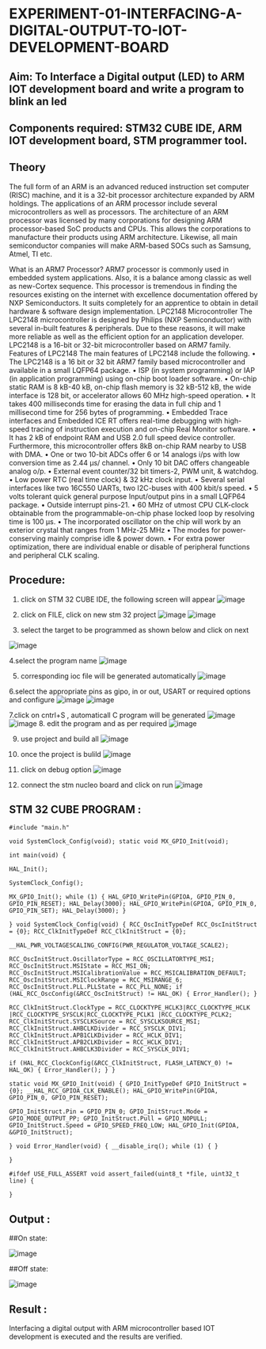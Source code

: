 # EXPERIMENT-01-INTERFACING-A-DIGITAL-OUTPUT-TO-IOT-DEVELOPMENT-BOARD

## Aim: To Interface a Digital output (LED) to ARM IOT development board and write a  program to blink an led 
## Components required: STM32 CUBE IDE, ARM IOT development board,  STM programmer tool.
## Theory 
The full form of an ARM is an advanced reduced instruction set computer (RISC) machine, and it is a 32-bit processor architecture expanded by ARM holdings. The applications of an ARM processor include several microcontrollers as well as processors. The architecture of an ARM processor was licensed by many corporations for designing ARM processor-based SoC products and CPUs. This allows the corporations to manufacture their products using ARM architecture. Likewise, all main semiconductor companies will make ARM-based SOCs such as Samsung, Atmel, TI etc.

What is an ARM7 Processor?
ARM7 processor is commonly used in embedded system applications. Also, it is a balance among classic as well as new-Cortex sequence. This processor is tremendous in finding the resources existing on the internet with excellence documentation offered by NXP Semiconductors. It suits completely for an apprentice to obtain in detail hardware & software design implementation.
LPC2148 Microcontroller
 The LPC2148 microcontroller is designed by Philips (NXP Semiconductor) with several in-built features & peripherals. Due to these reasons, it will make more reliable as well as the efficient option for an application developer. LPC2148 is a 16-bit or 32-bit microcontroller based on ARM7 family.
Features of LPC2148
The main features of LPC2148 include the following.
•	The LPC2148 is a 16 bit or 32 bit ARM7 family based microcontroller and available in a small LQFP64 package.
•	ISP (in system programming) or IAP (in application programming) using on-chip boot loader software.
•	On-chip static RAM is 8 kB-40 kB, on-chip flash memory is 32 kB-512 kB, the wide interface is 128 bit, or accelerator allows 60 MHz high-speed operation.
•	It takes 400 milliseconds time for erasing the data in full chip and 1 millisecond time for 256 bytes of programming.
•	Embedded Trace interfaces and Embedded ICE RT offers real-time debugging with high-speed tracing of instruction execution and on-chip Real Monitor software.
•	It has 2 kB of endpoint RAM and USB 2.0 full speed device controller. Furthermore, this microcontroller offers 8kB on-chip RAM nearby to USB with DMA.
•	One or two 10-bit ADCs offer 6 or 14 analogs i/ps with low conversion time as 2.44 μs/ channel.
•	Only 10 bit DAC offers changeable analog o/p.
•	External event counter/32 bit timers-2, PWM unit, & watchdog.
•	Low power RTC (real time clock) & 32 kHz clock input.
•	Several serial interfaces like two 16C550 UARTs, two I2C-buses with 400 kbit/s speed.
•	5 volts tolerant quick general purpose Input/output pins in a small LQFP64 package.
•	Outside interrupt pins-21.
•	60 MHz of utmost CPU CLK-clock obtainable from the programmable-on-chip phase locked loop by resolving time is 100 μs.
•	The incorporated oscillator on the chip will work by an exterior crystal that ranges from 1 MHz-25 MHz
•	The modes for power-conserving mainly comprise idle & power down.
•	For extra power optimization, there are individual enable or disable of peripheral functions and peripheral CLK scaling.
 
 

## Procedure:
 1. click on STM 32 CUBE IDE, the following screen will appear 
 ![image](https://user-images.githubusercontent.com/36288975/226189166-ac10578c-c059-40e7-8b80-9f84f64bf088.png)

 2. click on FILE, click on new stm 32 project 
 ![image](https://user-images.githubusercontent.com/36288975/226189215-2d13ebfb-507f-44fc-b772-02232e97c0e3.png)
![image](https://user-images.githubusercontent.com/36288975/226189230-bf2d90dd-9695-4aaf-b2a6-6d66454e81fc.png)
3. select the target to be programmed  as shown below and click on next 

![image](https://user-images.githubusercontent.com/36288975/226189280-ed5dcf1d-dd8d-43ae-815d-491085f4863b.png)

4.select the program name 
![image](https://user-images.githubusercontent.com/36288975/226189316-09832a30-4d1a-4d4f-b8ad-2dc28f137711.png)


5. corresponding ioc file will be generated automatically 
![image](https://user-images.githubusercontent.com/36288975/226189378-3abbdee2-0df6-470f-a3cd-79c74e3d3ad8.png)

6.select the appropriate pins as gipo, in or out, USART or required options and configure 
![image](https://user-images.githubusercontent.com/36288975/226189403-f7179f1a-3eae-4637-826b-ab4ec35ba1e1.png)
![image](https://user-images.githubusercontent.com/36288975/226189425-2b2414ce-49b3-4b61-a260-c658cb2e4152.png)


7.click on cntrl+S , automaticall C program will be generated 
![image](https://user-images.githubusercontent.com/36288975/226189443-8b43451d-0b14-47e4-a20b-cc09c6ad8458.png)
![image](https://user-images.githubusercontent.com/36288975/226189450-85ffa969-2ffb-4788-81e5-72d60fdda0f1.png)
8. edit the program and as per required 
![image](https://user-images.githubusercontent.com/36288975/226189461-a573e62f-a109-4631-a250-a20925758fe0.png)

9. use project and build all 
![image](https://user-images.githubusercontent.com/36288975/226189554-3f7101ac-3f41-48fc-abc7-480bd6218dec.png)
10. once the project is bulild 
![image](https://user-images.githubusercontent.com/36288975/226189577-c61cc1eb-3990-4968-8aa6-aefffc766b70.png)

11. click on debug option 
![image](https://user-images.githubusercontent.com/36288975/226189625-37daa9a3-62e9-42b5-a5ce-2ac63345905b.png)


12. connect the stm nucleo board and click on run 
![image](https://user-images.githubusercontent.com/36288975/226189649-b5dff389-91df-4eca-b84a-1127c6562637.png)






## STM 32 CUBE PROGRAM :
```
#include "main.h"

void SystemClock_Config(void); static void MX_GPIO_Init(void);

int main(void) {

HAL_Init();

SystemClock_Config();

MX_GPIO_Init(); while (1) { HAL_GPIO_WritePin(GPIOA, GPIO_PIN_0, GPIO_PIN_RESET); HAL_Delay(3000); HAL_GPIO_WritePin(GPIOA, GPIO_PIN_0, GPIO_PIN_SET); HAL_Delay(3000); }

} void SystemClock_Config(void) { RCC_OscInitTypeDef RCC_OscInitStruct = {0}; RCC_ClkInitTypeDef RCC_ClkInitStruct = {0};

__HAL_PWR_VOLTAGESCALING_CONFIG(PWR_REGULATOR_VOLTAGE_SCALE2);

RCC_OscInitStruct.OscillatorType = RCC_OSCILLATORTYPE_MSI; RCC_OscInitStruct.MSIState = RCC_MSI_ON; RCC_OscInitStruct.MSICalibrationValue = RCC_MSICALIBRATION_DEFAULT; RCC_OscInitStruct.MSIClockRange = RCC_MSIRANGE_6; RCC_OscInitStruct.PLL.PLLState = RCC_PLL_NONE; if (HAL_RCC_OscConfig(&RCC_OscInitStruct) != HAL_OK) { Error_Handler(); }

RCC_ClkInitStruct.ClockType = RCC_CLOCKTYPE_HCLK3|RCC_CLOCKTYPE_HCLK |RCC_CLOCKTYPE_SYSCLK|RCC_CLOCKTYPE_PCLK1 |RCC_CLOCKTYPE_PCLK2; RCC_ClkInitStruct.SYSCLKSource = RCC_SYSCLKSOURCE_MSI; RCC_ClkInitStruct.AHBCLKDivider = RCC_SYSCLK_DIV1; RCC_ClkInitStruct.APB1CLKDivider = RCC_HCLK_DIV1; RCC_ClkInitStruct.APB2CLKDivider = RCC_HCLK_DIV1; RCC_ClkInitStruct.AHBCLK3Divider = RCC_SYSCLK_DIV1;

if (HAL_RCC_ClockConfig(&RCC_ClkInitStruct, FLASH_LATENCY_0) != HAL_OK) { Error_Handler(); } }

static void MX_GPIO_Init(void) { GPIO_InitTypeDef GPIO_InitStruct = {0}; __HAL_RCC_GPIOA_CLK_ENABLE(); HAL_GPIO_WritePin(GPIOA, GPIO_PIN_0, GPIO_PIN_RESET);

GPIO_InitStruct.Pin = GPIO_PIN_0; GPIO_InitStruct.Mode = GPIO_MODE_OUTPUT_PP; GPIO_InitStruct.Pull = GPIO_NOPULL; GPIO_InitStruct.Speed = GPIO_SPEED_FREQ_LOW; HAL_GPIO_Init(GPIOA, &GPIO_InitStruct);

} void Error_Handler(void) { __disable_irq(); while (1) { }

}

#ifdef USE_FULL_ASSERT void assert_failed(uint8_t *file, uint32_t line) {

}
```

## Output  :

##On state:

![image](https://github.com/sanjaythiyagarajan/EXPERIMENT-01-INTERFACING-A-DIGITAL-OUTPUT-TO-IOT-DEVELOPMENT-BOARD-/assets/119409242/954e4d4c-3bb3-41ed-8793-019ea5446676)

##Off state:

![image](https://github.com/sanjaythiyagarajan/EXPERIMENT-01-INTERFACING-A-DIGITAL-OUTPUT-TO-IOT-DEVELOPMENT-BOARD-/assets/119409242/2859ba4b-40eb-459b-9008-cf89b1580909) 
 
## Result :

Interfacing a digital output with ARM microcontroller based IOT development is executed and the results are verified.
